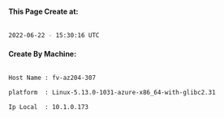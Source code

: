 
   
#### This Page Create at:

```bash

2022-06-22 - 15:30:16 UTC

```

#### Create By Machine:

```bash

Host Name : fv-az204-307

platform  : Linux-5.13.0-1031-azure-x86_64-with-glibc2.31

Ip Local  : 10.1.0.173

```

